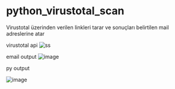 # python_virustotal_scan
Virustotal üzerinden verilen linkleri tarar ve sonuçları belirtilen mail adreslerine atar




virustotal api
![ss](https://github.com/fthrsya/python_virustotal_scan/assets/13959011/712efcb7-e136-420a-9363-544d6419573a)

email output
![image](https://github.com/fthrsya/python_virustotal_scan/assets/13959011/3ba212f3-82cc-48eb-9935-fd0c1729c6fe)

py output

![image](https://github.com/fthrsya/python_virustotal_scan/assets/13959011/3632248d-87fb-4502-97c0-a18833351e49)

